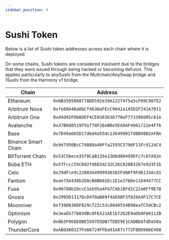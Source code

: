```yaml
---
sidebar_position: 4
---
```


# Sushi Token

Below is a list of Sushi token addresses across each chain where it is deployed. 

On some chains, Sushi tokens are considered insolvent due to the bridges that they were issued through being hacked or becoming defunct. This applies particularly to anySushi from the Multchain/AnySwap bridge and 1Sushi from the Harmony v1 bridge.


| Chain            | Address                                    |
|------------------|--------------------------------------------|
| Ethereum         | `0x6B3595068778DD592e39A122f4f5a5cF09C90fE2` |
| Arbitrum Nova    | `0xfe60A48a0bCf4636aFEcC9642a145D2F241A7011` |
| Arbitrum One     | `0xd4d42F0b6DEF4CE0383636770eF773390d85c61A` |
| Avalanche        | `0x37B608519F91f70F2EeB0e5Ed9AF4061722e4F76` |
| Base             | `0x7D49a065D17d6d4a55dc13649901fdBB98B2AFBA` |
| Binance Smart Chain | `0x947950BcC74888a40Ffa2593C5798F11Fc9124C4` |
| BitTorrent Chain | `0x53C56ece35f8CaB135e13D6d00499Dfc7c07A92e` |
| Boba ETH         | `0x5fFccc55C0d2fd6D3AC32C26C020B3267e933F1b` |
| Celo             | `0x29dFce9c22003A4999930382Fd00f9Fd6133Acd1` |
| Fantom           | `0xae75A438b2E0cB8Bb01Ec1E1e376De11D44477CC` |
| Fuse             | `0x90708b20ccC1eb95a4FA7C8b18Fd2C22a0Ff9E78` |
| Gnosis           | `0x2995D1317DcD4f0aB89f4AE60F3f020A4F17C7CE` |
| Moonriver        | `0xf390830DF829cf22c53c8840554B98eafC5dCBc2` |
| Optimism         | `0x3eaEb77b03dBc0F6321AE1b72b2E9aDb0F60112B` |
| Polygon          | `0x0b3F868E0BE5597D5DB7fEB59E1CADBb0fdDa50a` |
| ThunderCore      | `0xABd380327Fe66724FFDa91A87c772FB8D00bE488` |
